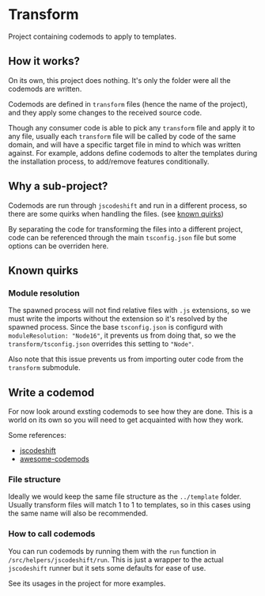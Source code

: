 # Transform

Project containing codemods to apply to templates.

## How it works?

On its own, this project does nothing. It's only the folder were all the codemods are written.

Codemods are defined in `transform` files (hence the name of the project), and they apply some changes to the received source code.

Though any consumer code is able to pick any `transform` file and apply it to any file, usually each `transform` file will be called by code of the same domain, and will have a specific target file in mind to which was written against. For example, addons define codemods to alter the templates during the installation process, to add/remove features conditionally.

## Why a sub-project?

Codemods are run through `jscodeshift` and run in a different process, so there are some quirks when handling the files. (see [known quirks](#known-quirks))

By separating the code for transforming the files into a different project, code can be referenced through the main `tsconfig.json` file but some options can be overriden here.

## Known quirks

### Module resolution

The spawned process will not find relative files with `.js` extensions, so we must write the imports without the extension so it's resolved by the spawned process. Since the base `tsconfig.json` is configurd with `moduleResolution: "Node16"`, it prevents us from doing that, so we the `transform/tsconfig.json` overrides this setting to `"Node"`.

Also note that this issue prevents us from importing outer code from the `transform` submodule.

## Write a codemod

For now look around exsting codemods to see how they are done. This is a world on its own so you will need to get acquainted with how they work.

Some references:

- [jscodeshift](https://github.com/facebook/jscodeshift)
- [awesome-codemods](https://github.com/rajasegar/awesome-codemods#typescript)

### File structure

Ideally we would keep the same file structure as the `../template` folder. Usually transform files will match 1 to 1 to templates, so in this cases using the same name will also be recommended.

### How to call codemods

You can run codemods by running them with the `run` function in `/src/helpers/jscodeshift/run`. This is just a wrapper to the actual `jscodeshift` runner but it sets some defaults for ease of use.

See its usages in the project for more examples.
